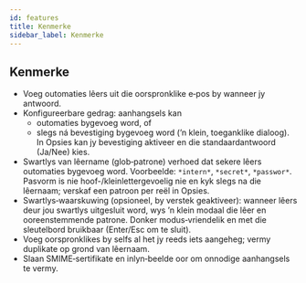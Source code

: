 ```yaml
---
id: features
title: Kenmerke
sidebar_label: Kenmerke
---
```


## Kenmerke

- Voeg outomaties lêers uit die oorspronklike e‑pos by wanneer jy antwoord.
- Konfigureerbare gedrag: aanhangsels kan
  - outomaties bygevoeg word, of
  - slegs ná bevestiging bygevoeg word (’n klein, toeganklike dialoog). In Opsies kan jy bevestiging aktiveer en die standaardantwoord (Ja/Nee) kies.
- Swartlys van lêername (glob‑patrone) verhoed dat sekere lêers outomaties bygevoeg word. Voorbeelde: `*intern*`, `*secret*`, `*passwor*`.
  Pasvorm is nie hoof-/kleinlettergevoelig nie en kyk slegs na die lêernaam; verskaf een patroon per reël in Opsies.
- Swartlys‑waarskuwing (opsioneel, by verstek geaktiveer): wanneer lêers deur jou swartlys uitgesluit word, wys ’n klein modaal die lêer en ooreenstemmende patrone. Donker modus‑vriendelik en met die sleutelbord bruikbaar (Enter/Esc om te sluit).
- Voeg oorspronklikes by selfs al het jy reeds iets aangeheg; vermy duplikate op grond van lêernaam.
- Slaan SMIME‑sertifikate en inlyn‑beelde oor om onnodige aanhangsels te vermy.
